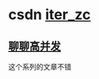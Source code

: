 # csdn [iter_zc](https://blog.csdn.net/iter_zc)

## [聊聊高并发](https://blog.csdn.net/iter_zc/category_9263162.html?spm=1001.2014.3001.5482)

这个系列的文章不错